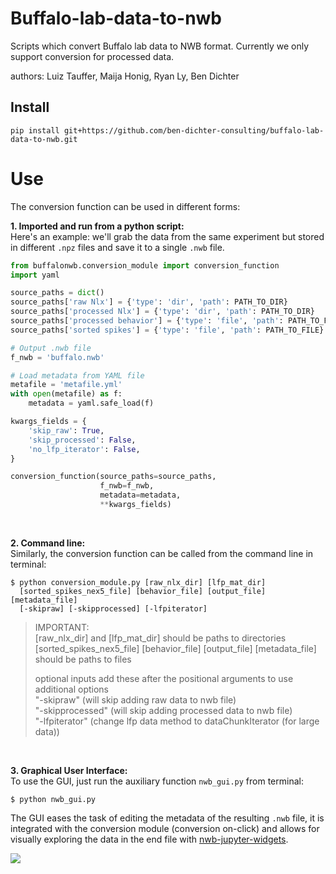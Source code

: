 # Buffalo-lab-data-to-nwb
Scripts which convert Buffalo lab data to NWB format. Currently we only support conversion for processed data.

authors: Luiz Tauffer, Maija Honig, Ryan Ly, Ben Dichter

## Install

```
pip install git+https://github.com/ben-dichter-consulting/buffalo-lab-data-to-nwb.git
```

# Use
The conversion function can be used in different forms:

**1. Imported and run from a python script:** <br/>
Here's an example: we'll grab the data from the same experiment but stored in different `.npz` files and save it to a single `.nwb` file.
```python
from buffalonwb.conversion_module import conversion_function
import yaml

source_paths = dict()
source_paths['raw Nlx'] = {'type': 'dir', 'path': PATH_TO_DIR}
source_paths['processed Nlx'] = {'type': 'dir', 'path': PATH_TO_DIR}
source_paths['processed behavior'] = {'type': 'file', 'path': PATH_TO_FILE}
source_paths['sorted spikes'] = {'type': 'file', 'path': PATH_TO_FILE}

# Output .nwb file
f_nwb = 'buffalo.nwb'

# Load metadata from YAML file
metafile = 'metafile.yml'
with open(metafile) as f:
    metadata = yaml.safe_load(f)

kwargs_fields = {
    'skip_raw': True,
    'skip_processed': False,
    'no_lfp_iterator': False,
}

conversion_function(source_paths=source_paths,
                    f_nwb=f_nwb,
                    metadata=metadata,
                    **kwargs_fields)

```
<br/>

**2. Command line:** <br/>
Similarly, the conversion function can be called from the command line in terminal:
```
$ python conversion_module.py [raw_nlx_dir] [lfp_mat_dir]
  [sorted_spikes_nex5_file] [behavior_file] [output_file] [metadata_file]
  [-skipraw] [-skipprocessed] [-lfpiterator]
```

> IMPORTANT:  <br/>
> [raw_nlx_dir] and [lfp_mat_dir] should be paths to directories  <br/>
> [sorted_spikes_nex5_file] [behavior_file] [output_file] [metadata_file] should be paths to files  <br/>
>
> optional inputs
> add these after the positional arguments to use additional options <br/>
> "-skipraw" (will skip adding raw data to nwb file) <br/>
> "-skipprocessed" (will skip adding processed data to nwb file) <br/>
> "-lfpiterator" (change lfp data method to dataChunkIterator (for large data)) <br/>

<br/>

**3. Graphical User Interface:** <br/>
To use the GUI, just run the auxiliary function `nwb_gui.py` from terminal:
```
$ python nwb_gui.py
```
The GUI eases the task of editing the metadata of the resulting `.nwb` file, it is integrated with the conversion module (conversion on-click) and allows for visually exploring the data in the end file with [nwb-jupyter-widgets](https://github.com/NeurodataWithoutBorders/nwb-jupyter-widgets).

![](media/gif_gui_buffalo.gif)
